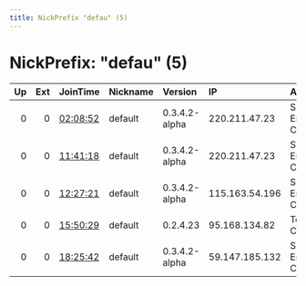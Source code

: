 ```yaml
---
title: NickPrefix "defau" (5)
---
```


# NickPrefix: "defau" (5)

|   Up |   Ext | JoinTime                                                                                            | Nickname   | Version       | IP             | AS                               | CC   |   ORp |   Dirp | OS      | Contact   |   eFamMembers |
|-----:|------:|:----------------------------------------------------------------------------------------------------|:-----------|:--------------|:---------------|:---------------------------------|:-----|------:|-------:|:--------|:----------|--------------:|
|    0 |     0 | [02:08:52](https://metrics.torproject.org/rs.html#details/6390629955CE9CDB8E32828EC1BDC66D49D29334) | default    | 0.3.4.2-alpha | 220.211.47.23  | So-net Entertainment Corporation | jp   | 42745 |      0 | Windows | None      |             1 |
|    0 |     0 | [11:41:18](https://metrics.torproject.org/rs.html#details/1B8EFD0BEF4AE4FA1441BF33A35528C9D56FA842) | default    | 0.3.4.2-alpha | 220.211.47.23  | So-net Entertainment Corporation | jp   | 42745 |      0 | Windows | None      |             1 |
|    0 |     0 | [12:27:21](https://metrics.torproject.org/rs.html#details/EED49CFAE62664BA7842F64F6A62B23BECA37D4D) | default    | 0.3.4.2-alpha | 115.163.54.196 | So-net Entertainment Corporation | jp   | 35741 |      0 | Windows | None      |             1 |
|    0 |     0 | [15:50:29](https://metrics.torproject.org/rs.html#details/2B244A2C5DA73C07C267F6AFED46BFB250C02B3F) | default    | 0.2.4.23      | 95.168.134.82  | Tele Columbus AG                 | de   |   443 |   9030 | Windows | None      |             1 |
|    0 |     0 | [18:25:42](https://metrics.torproject.org/rs.html#details/9BD8E9F140652B118E7AA2ACC4E25F69DAB98B55) | default    | 0.3.4.2-alpha | 59.147.185.132 | So-net Entertainment Corporation | jp   | 16498 |      0 | Windows | None      |             1 |
